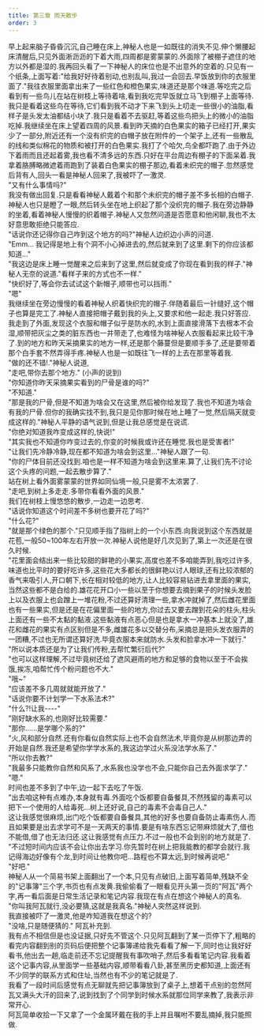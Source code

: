 ```yaml
---
title: 第三章 雨天散步
order: 3
---
```


早上起来脑子昏昏沉沉,自己睡在床上,神秘人也是一如既往的消失不见.伸个懒腰起床清醒后,只见外面淅沥沥的下着大雨,四周都是雾蒙蒙的.外面除了被棚子遮住的地方以外都是湿的.我再回头看了一下神秘人的床位也是不出意外的空着的.只见有一个纸条,上面写着:"给我好好待着别动,也别乱叫,我过一会回去.早饭放到你的衣服里面了."我往衣服里面拿出来了一些红色和橙色果实,味道还是那个味道.等吃完之后看到有一些鸟儿在站在树枝上等待着啥,看到我吃完早饭就立马飞到棚子上面等待.我只是看着这些鸟在等待,它们看到我不动才下来飞到头上叨走一些很小的油脂,看样子是头发太油都结小块了.我只是看着不去驱赶,等着这些鸟把头上的微小的油脂吃掉.我继续坐在床上望着四周的风景.看到昨天摘的白色果实的箱子已经打开,果实少了一部分,附近还有一个没有织完的白帽子放在附件的一个架子上,还有一些散乱的线和类似棉花的物质和被打开的白色果实.我打了个哈欠,鸟全都吓跑了.由于外边下着雨而且还起着雾,我也看不清多远的东西.只好在平台周边有棚子的下面呆着.我拿着胳膊略微遮着雨跑到了装着白色果实的棚子那边,看着未织完的帽子.忽然感觉后背有人,回头一看是神秘人回来了,我被吓了一激灵.  
"又有什么事情吗?"  
我没有做出回复.只是看看神秘人戴着个和那个未织完的帽子差不多长相的白帽子.  
神秘人也只是瞪了一眼,然后转头坐在地上织起了那个没织完的帽子.我在旁边静静的坐着,看着神秘人慢慢的织着帽子.神秘人又忽然问道是否愿意和他闲聊,我也不太好意思敢拒绝只能答应.  
"话说你还记得你自己咋到这个地方的吗?"神秘人边织边小声的问道.  
"Emm... 我记得是地上有个洞不小心掉进去的,然后就来到了这里.剩下的你应该都知道..."  
"我这边是床上睡一觉醒来之后来到了这里,然后就变成了你现在看到我的样子."神秘人无奈的说道."看样子来的方式也不一样."  
"快织好了,等会你去试试这个新帽子,顺带也可以挡雨."  
"嗯"  
我继续坐在旁边慢慢的看着神秘人织着快织完的帽子.伴随着最后一针缝好,这个帽子也算是完工了.神秘人直接把帽子戴到我的头上,又要求和他一起走.我只好答应.  
我走到了外面,发现这个衣服和帽子似乎是防水的,水到上面直接滑落下去根本不会湿,顺带把灰尘之类的脏东西也一并带走了,也难怪为啥神秘人衣服看起来比较干净了.到的地方和昨天采摘果实的地方一样,还是那个藤蔓但是要顺手多了,还是要带着那个白手套不然弄得手疼.神秘人也是一如既往飞一样的上去在那里等着我.  
"做的还不错!."神秘人说道,  
"走吧,带你去那个地方." (小声的说到)  
"你知道你昨天采摘果实看到的尸骨是谁的吗?"  
"不知道."  
"那是我的尸骨,但是不知道为啥会又在这里,然后被你给发现了.我也不知道为啥会有我的尸骨.但你的我确实找不到,我只是见你那时候在地上睡了一觉,然后隔天就变成这样的."神秘人平静的语气说到,但是让我总感觉是在说谎.  
"你绝对知道我咋变成这样的,快说!"  
"其实我也不知道你咋变过去的,你变的时候我或许还在睡觉.我也是受害者!"  
"让我们先冷静冷静,现在都不知道为啥会到这里..."神秘人跟了一句.  
"你的尸体目前还没找到.咱也是一样不知道为啥会到这里来.算了,让我们先不讨论这个头疼的问题,一起去散步算了."  
站在树上看外面雾蒙蒙的世界如同仙境一般,只是雾不太浓罢了.  
"走吧,到树上多走走.多带你看看外面的风景."  
我们在树枝上慢悠悠的散步,一边走一边思考.  
"话说你知道这个时间差不多树也要开花了吗?"  
"什么花?"  
"就是那个绿色的那个."只见顺手指了指树上的一个小东西.向我说到这个东西就是花苞,一般50~100年左右开放一次.神秘人说他是好几次见到了,第上一次还是在很久时候.  
"花里面会结出来一些比较甜的鲜艳的小果实,高度也差不多咱能弄到,我吃过许多,味道也比平时的要好吃许多,这些花大多都长的很鲜艳以讨人眼球,还有比较浓郁的香气来吸引人,开口朝下,长在相对较低的地方,让人比较容易钻进去拿里面的果实,当然这些都不是白给的.雄花花开口小一些以至于你想要去摘到果子的时候头发脸上以及衣服上也会蹭上一堆花粉,不过还算好清理一些,拿水冲就掉了,然后雌花里面也有一些果实,但是还是在花偏里面一些的地方,你过去又要去蹭到花朵的柱头,柱头上面还有一些不太黏的黏液.这些黏液有点恶心但是也是拿水一冲基本上就没了,雄花和雌花的果实有点区别但是不多,雌雄花多以交替分布,采摘总是把头发衣服弄的一团糟,不过也无所谓还算好洗.毕竟衣服本来就防水.头发和脸拿水冲一下就行."  
"所以说本质还是为了让我们传粉,去帮忙繁衍后代?"  
"也可以这样理解,不过毕竟树还给了遮风避雨的地方和足够的食物以至于不会挨饿,挨冻,咱帮忙传个粉问题也不大."  
"哦~"  
"应该差不多几周就就能开放了."  
"话说你要不计划学一下水系法术?"  
"什么?!让我----"  
"刚好缺水系的,也刚好比较需要."  
"那你......是学哪个系的?"  
"火,风和部分自然.还有你看似自然实际上也不会自然法术,毕竟你是从树那边弄的开始是自然.我还是希望你学学水系的,我这边学过火系没法学水系了."  
"所以你去教?"  
"我最多只能教你自然和风系了,水系我也没学也不会,只能你自己去外面求学了."  
"嗯."  
时间也差不多到了中午,边一起下去吃了午饭.  
"出去咱这种有点难办,本身就有毒.外面吃个饭都要自备餐具,不然残留的毒素可以把下一个使用的人给毒死...树上还好说,自己的毒素不会毒自己人."  
这让我感觉很麻烦,出门吃个饭都要自备餐具,其他的好多也要自备防止毒素伤人.而且如果要是出去求学可不是一天两天的事情.要是有啥东西忘记带麻烦就大了,借也不能借,借了也无法归还.这让我感觉有点压力.不过一般也不会到别的地方就是了.  
"不过短时间内应该不会让你出去学习.你先暂时在树上把我能教的都学会就行.我记得海边好像有个龙,到时间让他教你吧...路程也不算太远,到时候再说吧."  
"好吧."  
神秘人从一个简易书架上面翻出了一个本,只见有点破旧,上面写着简单,残缺不全的"记事簿"三个字,书页也有点发黄.我偷偷看了一眼看见开头第一页的"阿瓦"两个字,再一看后面是日常生活记录和笔记内容.我现在有点在想这个神秘人的真名.  
"你叫我阿瓦就行,没必要猜,这就是我真名."神秘人突然这样说到.  
我直接被吓了一激灵,他是咋知道我在想这个的?  
"没啥,只是随便猜的." 阿瓦补充到.  
我有点不相信但是也没证据,只好先不管这个.只见阿瓦翻到了某一页停下了,粗略的看完内容翻到别的页码后便把整个记事簿递给我先看看了解一下,同时也让我好好看书,他出去一趟,临走前还不忘记提醒我有事吹哨子,然后多看看笔记内容.我看着这个记事内容,从里面学一些基础内容,顺带看看八卦,甚至黑历史都知道,上面还有不少同学的联系方式和住址,当然也有不少的笔记就是了.  
我看了一段时间后感觉有点无聊就先把记事簿放到了桌子上,想着干点别的忽然阿瓦又满头大汗的回来了,说到找到了个同学到时候水系就那位同学来教了,我表示非常开心.  
阿瓦简单收拾一下又拿了一个金属环戴在我的手上并且嘱咐不要乱摘掉,我只能照做.
